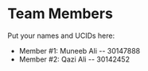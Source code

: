 # Team Members

Put your names and UCIDs here:

- Member #1: Muneeb Ali -- 30147888
- Member #2: Qazi Ali -- 30142452